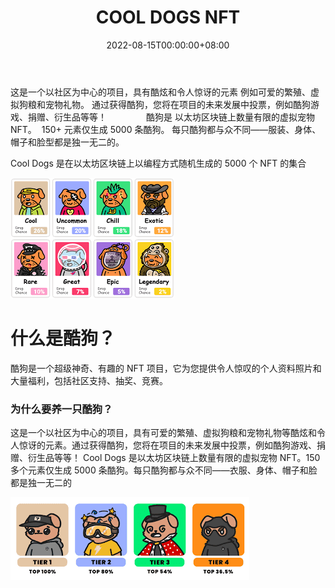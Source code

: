 ﻿---
title: "COOL DOGS NFT"
description: "Cool Dogs 是在以太坊区块链上以编程方式随机生成的 5000 个 NFT 的集合。"
date: 2022-08-15T00:00:00+08:00
lastmod: 2022-08-15T00:00:00+08:00
draft: false
authors: ["crazyxuanshao"]
featuredImage: "cool-dogs-nft.png"
tags: ["Collectibles","COOL DOGS NFT"]
categories: ["nfts"]
nfts: ["Collectibles"]
blockchain: "ETH"
website: "https://cooldogs.io/?utm_source=DappRadar&utm_medium=deeplink&utm_campaign=visit-website"
twitter: "https://twitter.com/cooldognfts"
discord: "https://discord.com/invite/Mr33EsfxVX"
telegram: ""
github: ""
youtube: "https://www.youtube.com/channel/UC3KEwHsVaLWsBrQ95c3Qmzw"
twitch: ""
facebook: ""
instagram: ""
reddit: ""
medium: ""
steam: ""
gitbook: ""
googleplay: ""
appstore: ""
status: "Live"
weight: 
lightgallery: true
toc: true
pinned: false
recommend: false
recommend1: false
---
<p>这是一个以社区为中心的项目，具有酷炫和令人惊讶的元素&nbsp;例如可爱的繁殖、虚拟狗粮和宠物礼物。 通过获得酷狗，您将在项目的未来发展中投票，例如酷狗游戏、捐赠、衍生品等等！ &nbsp;&nbsp;&nbsp;&nbsp;&nbsp;&nbsp;&nbsp;&nbsp;&nbsp;&nbsp;&nbsp;&nbsp;&nbsp;&nbsp;&nbsp;酷狗是&nbsp;以太坊区块链上数量有限的虚拟宠物 NFT。 &nbsp;150+ 元素仅生成 5000 条酷狗。 每只酷狗都与众不同——服装、身体、帽子和脸型都是独一无二的。</p>

Cool Dogs 是在以太坊区块链上以编程方式随机生成的 5000 个 NFT 的集合

![dnsain](dnsain.png)

# 什么是酷狗？

酷狗是一个超级神奇、有趣的 NFT 项目，它为您提供令人惊叹的个人资料照片和大量福利，包括社区支持、抽奖、竞赛。

### 为什么要养一只酷狗？

这是一个以社区为中心的项目，具有可爱的繁殖、虚拟狗粮和宠物礼物等酷炫和令人惊讶的元素。通过获得酷狗，您将在项目的未来发展中投票，例如酷狗游戏、捐赠、衍生品等等！
Cool Dogs 是以太坊区块链上数量有限的虚拟宠物 NFT。150 多个元素仅生成 5000 条酷狗。每只酷狗都与众不同——衣服、身体、帽子和脸都是独一无二的

![ifnsdi](ifnsdi.png)